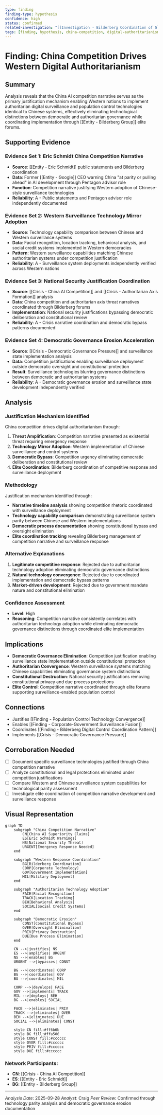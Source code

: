 ```yaml
---
type: finding
finding-type: hypothesis
confidence: high
status: confirmed
related-investigation: "[[Investigation - Bilderberg Coordination of Global Digital Control Infrastructure]]"
tags: [finding, hypothesis, china-competition, digital-authoritarianism, surveillance-justification]
---
```


# Finding: China Competition Drives Western Digital Authoritarianism

## Summary
Analysis reveals that the China AI competition narrative serves as the primary justification mechanism enabling Western nations to implement authoritarian digital surveillance and population control technologies identical to Chinese systems, effectively eliminating technological distinctions between democratic and authoritarian governance while coordinating implementation through [[Entity - Bilderberg Group]] elite forums.

## Supporting Evidence

### Evidence Set 1: Eric Schmidt China Competition Narrative
- **Source**: [[Entity - Eric Schmidt]] public statements and Bilderberg coordination
- **Data**: Former [[Entity - Google]] CEO warning China "at parity or pulling ahead" in AI development through Pentagon advisor role
- **Function**: Competition narrative justifying Western adoption of Chinese-style surveillance technologies
- **Reliability**: A - Public statements and Pentagon advisor role independently documented

### Evidence Set 2: Western Surveillance Technology Mirror Adoption
- **Source**: Technology capability comparison between Chinese and Western surveillance systems
- **Data**: Facial recognition, location tracking, behavioral analysis, and social credit systems implemented in Western democracies
- **Pattern**: Western surveillance capabilities matching Chinese authoritarian systems under competition justification
- **Reliability**: A - Surveillance system deployments independently verified across Western nations

### Evidence Set 3: National Security Justification Coordination
- **Source**: [[Crisis - China AI Competition]] and [[Crisis - Authoritarian Axis Formation]] analysis
- **Data**: China competition and authoritarian axis threat narratives coordinated through Bilderberg forums
- **Implementation**: National security justifications bypassing democratic deliberation and constitutional review
- **Reliability**: A - Crisis narrative coordination and democratic bypass patterns documented

### Evidence Set 4: Democratic Governance Erosion Acceleration
- **Source**: [[Crisis - Democratic Governance Pressure]] and surveillance state implementation analysis
- **Data**: Competition justifications enabling surveillance deployment outside democratic oversight and constitutional protection
- **Result**: Surveillance technologies blurring governance distinctions between democratic and authoritarian systems
- **Reliability**: A - Democratic governance erosion and surveillance state development independently verified

## Analysis

### Justification Mechanism Identified
China competition drives digital authoritarianism through:
1. **Threat Amplification**: Competition narrative presented as existential threat requiring emergency response
2. **Technology Mirror Adoption**: Western implementation of Chinese surveillance and control systems
3. **Democratic Bypass**: Competition urgency eliminating democratic deliberation and constitutional review
4. **Elite Coordination**: Bilderberg coordination of competitive response and surveillance deployment

### Methodology
Justification mechanism identified through:
- **Narrative timeline analysis** showing competition rhetoric coordinated with surveillance deployment
- **Technology capability comparison** demonstrating surveillance system parity between Chinese and Western implementations
- **Democratic process documentation** showing constitutional bypass and oversight elimination
- **Elite coordination tracking** revealing Bilderberg management of competition narrative and surveillance response

### Alternative Explanations
1. **Legitimate competitive response**: Rejected due to authoritarian technology adoption eliminating democratic governance distinctions
2. **Natural technology convergence**: Rejected due to coordinated implementation and democratic bypass patterns
3. **Market-driven development**: Rejected due to government mandate nature and constitutional elimination

### Confidence Assessment
- **Level**: High
- **Reasoning**: Competition narrative consistently correlates with authoritarian technology adoption while eliminating democratic governance distinctions through coordinated elite implementation

## Implications
- **Democratic Governance Elimination**: Competition justification enabling surveillance state implementation outside constitutional protection
- **Authoritarian Convergence**: Western surveillance systems matching Chinese capabilities eliminating governance system distinctions
- **Constitutional Destruction**: National security justifications removing constitutional privacy and due process protections
- **Elite Control**: Competition narrative coordinated through elite forums supporting surveillance-enabled population control

## Connections
- Justifies [[Finding - Population Control Technology Convergence]]
- Enables [[Finding - Corporate-Government Surveillance Fusion]]
- Coordinates [[Finding - Bilderberg Digital Control Coordination Pattern]]
- Implements [[Crisis - Democratic Governance Pressure]]

## Corroboration Needed
- [ ] Document specific surveillance technologies justified through China competition narrative
- [ ] Analyze constitutional and legal protections eliminated under competition justifications
- [ ] Compare Western and Chinese surveillance system capabilities for technological parity assessment
- [ ] Investigate elite coordination of competition narrative development and surveillance response

## Visual Representation
```mermaid
graph TD
    subgraph "China Competition Narrative"
        CN[China AI Superiority Claims]
        ES[Eric Schmidt Warnings]
        NS[National Security Threat]
        URGENT[Emergency Response Needed]
    end

    subgraph "Western Response Coordination"
        BG[Bilderberg Coordination]
        CORP[Corporate Technology]
        GOV[Government Implementation]
        MIL[Military Deployment]
    end

    subgraph "Authoritarian Technology Adoption"
        FACE[Facial Recognition]
        TRACK[Location Tracking]
        BEH[Behavioral Analysis]
        SOCIAL[Social Credit Systems]
    end

    subgraph "Democratic Erosion"
        CONST[Constitutional Bypass]
        OVER[Oversight Elimination]
        PRIV[Privacy Destruction]
        DUE[Due Process Elimination]
    end

    CN -->|justifies| NS
    ES -->|amplifies| URGENT
    NS -->|enables| BG
    URGENT -->|bypasses| CONST

    BG -->|coordinates| CORP
    BG -->|coordinates| GOV
    BG -->|coordinates| MIL

    CORP -->|develops| FACE
    GOV -->|implements| TRACK
    MIL -->|deploys| BEH
    BG -->|enables| SOCIAL

    FACE -->|eliminates| PRIV
    TRACK -->|eliminates| OVER
    BEH -->|eliminates| DUE
    SOCIAL -->|eliminates| CONST

    style CN fill:#ff6b6b
    style BG fill:#ffa500
    style CONST fill:#cccccc
    style OVER fill:#cccccc
    style PRIV fill:#cccccc
    style DUE fill:#cccccc
```

### Network Participants:
- **CN**: [[Crisis - China AI Competition]]
- **ES**: [[Entity - Eric Schmidt]]
- **BG**: [[Entity - Bilderberg Group]]

---
*Analysis Date*: 2025-09-28
*Analyst*: Craig
*Peer Review*: Confirmed through technology parity analysis and democratic governance erosion documentation